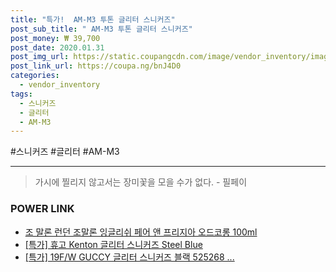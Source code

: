 ```yaml
--- 
title: "특가!  AM-M3 투톤 글리터 스니커즈" 
post_sub_title: " AM-M3 투톤 글리터 스니커즈" 
post_money: ₩ 39,700 
post_date: 2020.01.31 
post_img_url: https://static.coupangcdn.com/image/vendor_inventory/images/2018/05/14/13/4/247fd16f-eac2-4f64-84c7-ea9b0c3001f1.jpg 
post_link_url: https://coupa.ng/bnJ4D0 
categories: 
  - vendor_inventory 
tags: 
  - 스니커즈 
  - 글리터 
  - AM-M3 
--- 
```

  #스니커즈 #글리터 #AM-M3 
<hr> 

> 가시에 찔리지 않고서는 장미꽃을 모을 수가 없다. - 필페이 


### POWER LINK

* <a href="https://blog.naver.com/fasyy4321/221781326420" target="_blank">조 말론 런던 조말론 잉글리쉬 페어 앤 프리지아 오드코롱 100ml</a>
* <a href="https://blog.naver.com/santokki14/221791117116" target="_blank">[특가] 휴고 Kenton 글리터 스니커즈 Steel Blue</a>
* <a href="https://blog.naver.com/an0733/221791755484" target="_blank">[특가] 19F/W GUCCY 글리터 스니커즈 블랙 525268 ...</a>
